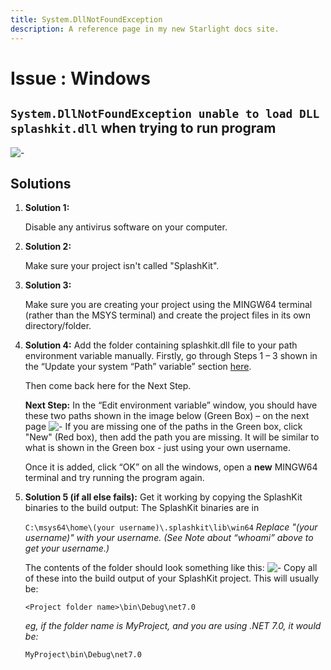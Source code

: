 ```yaml
---
title: System.DllNotFoundException
description: A reference page in my new Starlight docs site.
---
```

<h1> Issue : Windows </h1>

## `System.DllNotFoundException unable to load DLL splashkit.dll` when trying to run program

![-](https://i.imgur.com/uEz1nxT.png)

## Solutions

1. **Solution 1:**

    Disable any antivirus software on your computer.
1. **Solution 2:**

    Make sure your project isn't called "SplashKit".
1. **Solution 3:**

    Make sure you are creating your project using the MINGW64 terminal (rather than the MSYS
terminal) and create the project files in its own directory/folder.
1. **Solution 4:**
    Add the folder containing splashkit.dll file to your path environment variable manually.
    Firstly, go through Steps 1 – 3 shown in the “Update your system “Path” variable” section [here](/troubleshoot/windows/list/update-system-path).

    Then come back here for the Next Step.

    **Next Step:** In the “Edit environment variable” window, you should have these two paths
    shown in the image below (Green Box) – on the next page
    ![-](https://i.imgur.com/lTzyRSo.png)
    If you are missing one of the paths in the Green box, click "New" (Red box), then add the
    path you are missing. It will be similar to what is shown in the Green box - just using your
    own username.

    Once it is added, click “OK” on all the windows, open a **new** MINGW64 terminal and try
    running the program again.
1. **Solution 5 (if all else fails):**
    Get it working by copying the SplashKit binaries to the build output:
    The SplashKit binaries are in

    `C:\msys64\home\(your username)\.splashkit\lib\win64`
    *Replace "(your username)" with your username. (See Note about “whoami” above to get
your username.)*

    The contents of the folder should look something like this:
    ![-](https://i.imgur.com/XRha19P.png)
    Copy all of these into the build output of your SplashKit project.
    This will usually be:

    `<Project folder name>\bin\Debug\net7.0`

    *eg, if the folder name is MyProject, and you are using .NET 7.0, it would be:*

    `MyProject\bin\Debug\net7.0`
